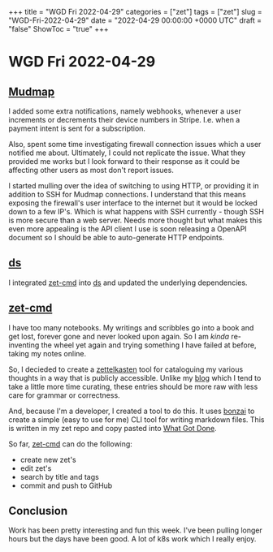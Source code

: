 +++
title = "WGD Fri 2022-04-29"
categories = ["zet"]
tags = ["zet"]
slug = "WGD-Fri-2022-04-29"
date = "2022-04-29 00:00:00 +0000 UTC"
draft = "false"
ShowToc = "true"
+++

# WGD Fri 2022-04-29

## [Mudmap](https://mudmap.io)

I added some extra notifications, namely webhooks, whenever a user
increments or decrements their device numbers in Stripe. I.e. when 
a payment intent is sent for a subscription. 

Also, spent some time investigating firewall connection issues which 
a user notified me about. Ultimately, I could not replicate the issue. 
What they provided me works but I look forward to their response as 
it could be affecting other users as most don't report issues.

I started mulling over the idea of switching to using HTTP, or 
providing it in addition to SSH for Mudmap connections. I understand
that this means exposing the firewall's user interface to the internet
but it would be locked down to a few IP's. Which is what happens with 
SSH currently - though SSH is more secure than a web server. Needs 
more thought but what makes this even more appealing is the API client 
I use is soon releasing a OpenAPI document so I should be able to 
auto-generate HTTP endpoints.

## [ds]

I integrated [zet-cmd] into [ds] and updated the underlying dependencies. 

## [zet-cmd]

I have too many notebooks. My writings and scribbles go into a book
and get lost, forever gone and never looked upon again. So I am 
*kinda* re-inventing the wheel yet again and trying something I
have failed at before, taking my notes online.

So, I decieded to create a [zettelkasten] tool for cataloguing my 
various thoughts in a way that is publicly accessible. Unlike my 
[blog](https://danielms.site) which I tend to take a little more
time curating, these entries should be more raw with less care for 
grammar or correctness. 

And, because I'm a developer, I created a tool to do this. It uses
[bonzai] to create a simple (easy to use for me) CLI tool for writing 
markdown files. This is written in my zet repo and copy pasted into 
[What Got Done](https://whatgotdone.com).

So far, [zet-cmd] can do the following:

- create new zet's 
- edit zet's 
- search by title and tags 
- commit and push to GitHub 

## Conclusion

Work has been pretty interesting and fun this week. I've been pulling
longer hours but the days have been good. A lot of k8s work which I
really enjoy.

[zettelkasten]: https://luhmann.surge.sh
[bonzai]: https://github.com/rwxrob/bonzai
[zet-cmd]: https://github.com/zet-cmd
[ds]: https://github.com/danielmichaels/ds
